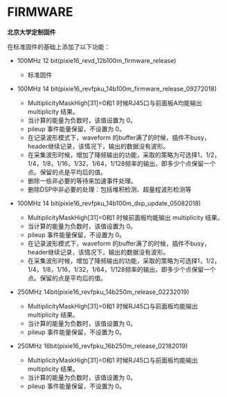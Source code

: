 <!-- FIRMWARE.md --- 
;; 
;; Description: 
;; Author: Hongyi Wu(吴鸿毅)
;; Email: wuhongyi@qq.com 
;; Created: 三 5月 16 19:00:58 2018 (+0800)
;; Last-Updated: 日 5月  5 10:04:31 2019 (+0800)
;;           By: Hongyi Wu(吴鸿毅)
;;     Update #: 6
;; URL: http://wuhongyi.cn -->

# FIRMWARE

**北京大学定制固件**  

在标准固件的基础上添加了以下功能：

- 100MHz 12 bit(pixie16_revd_12b100m_firmware_release)
	- 标准固件


- 100MHz 14 bit(pixie16_revfpku_14b100m_firmware_release_09272018)
	- MultiplicityMaskHigh[31]=0和1 时候RJ45口与前面板A均能输出 multiplicity 结果。
	- 当计算的能量为负数时，该值设置为 0。
	- pileup 事件能量保留，不设置为 0。
	- 在记录波形模式下，waveform 的buffer满了的时候，插件不busy，header继续记录，该情况下，输出的数据没有波形。
	- 在采集波形时候，增加了降频输出的功能，采取的策略为可选择1，1/2，1/4，1/8，1/16，1/32，1/64，1/128频率的输出，即多少个点保留一个点。保留的点是平均后的值。
	- 删除一些非必要的等待来加速事件处理。
	- 删除DSP中非必要的处理：包括堆积检测、超量程波形检测等

- 100MHz 14 bit(pixie16_revfpku_14b100m_dsp_update_05082018)
	- MultiplicityMaskHigh[31]=0和1 时候前面板均能输出 multiplicity 结果。
	- 当计算的能量为负数时，该值设置为 0。
	- pileup 事件能量保留，不设置为 0。
	- 在记录波形模式下，waveform 的buffer满了的时候，插件不busy，header继续记录，该情况下，输出的数据没有波形。
	- 在采集波形时候，增加了降频输出的功能，采取的策略为可选择1，1/2，1/4，1/8，1/16，1/32，1/64，1/128频率的输出，即多少个点保留一个点。保留的点是平均后的值。
	
	
	
- 250MHz 14bit(pixie16_revfpku_14b250m_release_02232019)
	- MultiplicityMaskHigh[31]=0和1 时候RJ45口与前面板均能输出 multiplicity 结果。
	- 当计算的能量为负数时，该值设置为 0。
	- pileup 事件能量保留，不设置为 0。


- 250MHz 16bit(pixie16_revfpku_16b250m_release_02182019)
	- MultiplicityMaskHigh[31]=0和1 时候RJ45口与前面板均能输出 multiplicity 结果。
	- 当计算的能量为负数时，该值设置为 0。
	- pileup 事件能量保留，不设置为 0。



<!-- FIRMWARE.md ends here -->
